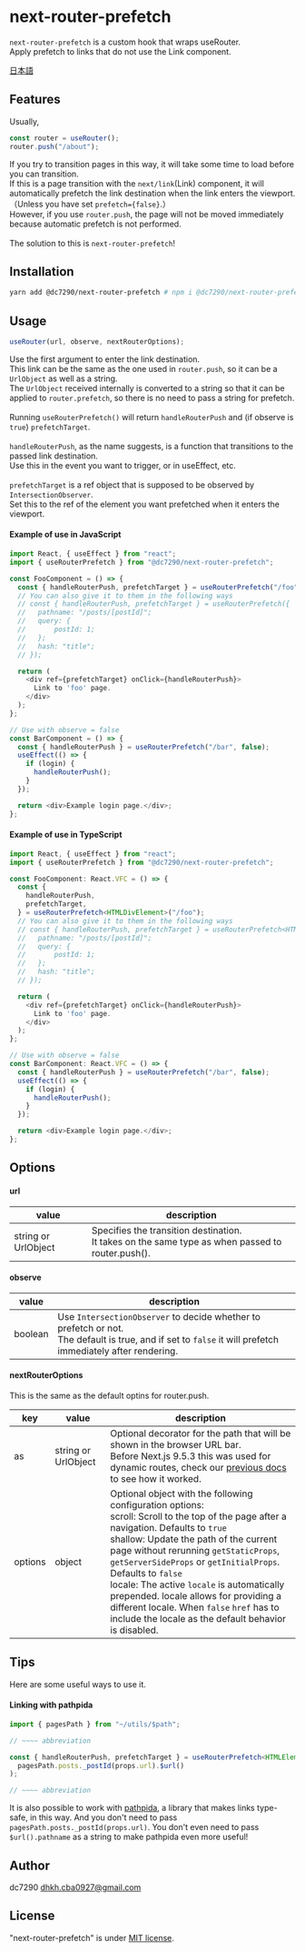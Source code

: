 # next-router-prefetch

`next-router-prefetch` is a custom hook that wraps useRouter.<br>
Apply prefetch to links that do not use the Link component.

[日本語](https://github.com/dc7290/next-router-prefetch/blob/main/docs/README-ja.md)

## Features

Usually,

```typescript
const router = useRouter();
router.push("/about");
```

If you try to transition pages in this way, it will take some time to load before you can transition.<br>
If this is a page transition with the `next/link`(Link) component, it will automatically prefetch the link destination when the link enters the viewport.<br>（Unless you have set `prefetch={false}`.）<br>
However, if you use `router.push`, the page will not be moved immediately because automatic prefetch is not performed.<br><br>
The solution to this is `next-router-prefetch`!

## Installation

```bash
yarn add @dc7290/next-router-prefetch # npm i @dc7290/next-router-prefetch
```

## Usage

```js
useRouter(url, observe, nextRouterOptions);
```

Use the first argument to enter the link destination.<br>
This link can be the same as the one used in `router.push`, so it can be a `UrlObject` as well as a string.<br>
The `UrlObject` received internally is converted to a string so that it can be applied to `router.prefetch`, so there is no need to pass a string for prefetch.<br><br>
Running `useRouterPrefetch()` will return `handleRouterPush` and (if observe is `true`) `prefetchTarget`.<br><br>
`handleRouterPush`, as the name suggests, is a function that transitions to the passed link destination.<br>
Use this in the event you want to trigger, or in useEffect, etc.<br><br>
`prefetchTarget` is a ref object that is supposed to be observed by `IntersectionObserver`.<br>
Set this to the ref of the element you want prefetched when it enters the viewport.

#### Example of use in JavaScript

```js
import React, { useEffect } from "react";
import { useRouterPrefetch } from "@dc7290/next-router-prefetch";

const FooComponent = () => {
  const { handleRouterPush, prefetchTarget } = useRouterPrefetch("/foo");
  // You can also give it to them in the following ways
  // const { handleRouterPush, prefetchTarget } = useRouterPrefetch({
  //   pathname: "/posts/[postId]";
  //   query: {
  //       postId: 1;
  //   };
  //   hash: "title";
  // });

  return (
    <div ref={prefetchTarget} onClick={handleRouterPush}>
      Link to 'foo' page.
    </div>
  );
};

// Use with observe = false
const BarComponent = () => {
  const { handleRouterPush } = useRouterPrefetch("/bar", false);
  useEffect(() => {
    if (login) {
      handleRouterPush();
    }
  });

  return <div>Example login page.</div>;
};
```

#### Example of use in TypeScript

```ts
import React, { useEffect } from "react";
import { useRouterPrefetch } from "@dc7290/next-router-prefetch";

const FooComponent: React.VFC = () => {
  const {
    handleRouterPush,
    prefetchTarget,
  } = useRouterPrefetch<HTMLDivElement>("/foo");
  // You can also give it to them in the following ways
  // const { handleRouterPush, prefetchTarget } = useRouterPrefetch<HTMLDivElement>({
  //   pathname: "/posts/[postId]";
  //   query: {
  //       postId: 1;
  //   };
  //   hash: "title";
  // });

  return (
    <div ref={prefetchTarget} onClick={handleRouterPush}>
      Link to 'foo' page.
    </div>
  );
};

// Use with observe = false
const BarComponent: React.VFC = () => {
  const { handleRouterPush } = useRouterPrefetch("/bar", false);
  useEffect(() => {
    if (login) {
      handleRouterPush();
    }
  });

  return <div>Example login page.</div>;
};
```

## Options

#### url

| value               | description                                                                                         |
| ------------------- | --------------------------------------------------------------------------------------------------- |
| string or UrlObject | Specifies the transition destination.<br>It takes on the same type as when passed to router.push(). |

#### observe

| value   | description                                                                                                                                                  |
| ------- | ------------------------------------------------------------------------------------------------------------------------------------------------------------ |
| boolean | Use `IntersectionObserver` to decide whether to prefetch or not.<br>The default is true, and if set to `false` it will prefetch immediately after rendering. |

#### nextRouterOptions

This is the same as the default optins for router.push.

| key     | value               | description                                                                                                                                                                                                                                                                                                                                                                                                                                                                                |
| ------- | ------------------- | ------------------------------------------------------------------------------------------------------------------------------------------------------------------------------------------------------------------------------------------------------------------------------------------------------------------------------------------------------------------------------------------------------------------------------------------------------------------------------------------ |
| as      | string or UrlObject | Optional decorator for the path that will be shown in the browser URL bar.<br>Before Next.js 9.5.3 this was used for dynamic routes, check our [previous docs](https://nextjs.org/docs/tag/v9.5.2/api-reference/next/link#dynamic-routes) to see how it worked.                                                                                                                                                                                                                            |
| options | object              | Optional object with the following configuration options:<br>scroll: Scroll to the top of the page after a navigation. Defaults to `true`<br>shallow: Update the path of the current page without rerunning `getStaticProps`, `getServerSideProps` or `getInitialProps`. Defaults to `false`<br>locale: The active `locale` is automatically prepended. locale allows for providing a different locale. When `false` `href` has to include the locale as the default behavior is disabled. |

## Tips

Here are some useful ways to use it.

#### Linking with pathpida

```typescript
import { pagesPath } from "~/utils/$path";

// ~~~~ abbreviation

const { handleRouterPush, prefetchTarget } = useRouterPrefetch<HTMLElement>(
  pagesPath.posts._postId(props.url).$url()
);

// ~~~~ abbreviation
```

It is also possible to work with [pathpida](https://github.com/aspida/pathpida), a library that makes links type-safe, in this way.
And you don't need to pass `pagesPath.posts._postId(props.url)`. You don't even need to pass `$url().pathname` as a string to make pathpida even more useful!

## Author

dc7290
dhkh.cba0927@gmail.com

## License

"next-router-prefetch" is under [MIT license](https://en.wikipedia.org/wiki/MIT_License).
